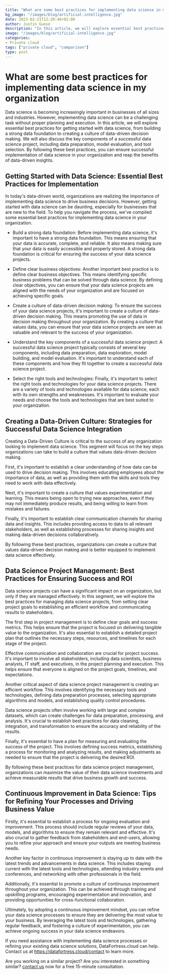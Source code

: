 ```yaml
---
title: "What are some best practices for implementing data science in my organization"
bg_image: "/images/blog/artificial-intelligence.jpg"
date: 2023-02-21T12:20:46+02:00
author: Justin Guese
description: "In this article, we will explore essential best practices for getting started with data science, from building a strong data foundation to creating a culture of data-driven decision making. We will also discuss the key components of a successful data science project, including data preparation, model evaluation, and tool selection."
image: "/images/blog/artificial-intelligence.jpg"
categories:
- Private cloud
tags: ["private cloud", "comparison"]
type: post
---
```


# What are some best practices for implementing data science in my organization

Data science is becoming increasingly important in businesses of all sizes and industries. However, implementing data science can be a challenging task without proper planning and execution. In this article, we will explore essential best practices for getting started with data science, from building a strong data foundation to creating a culture of data-driven decision making. We will also discuss the key components of a successful data science project, including data preparation, model evaluation, and tool selection. By following these best practices, you can ensure successful implementation of data science in your organization and reap the benefits of data-driven insights.

## Getting Started with Data Science: Essential Best Practices for Implementation

In today's data-driven world, organizations are realizing the importance of implementing data science to drive business decisions. However, getting started with data science can be daunting, especially for businesses that are new to the field. To help you navigate the process, we've compiled some essential best practices for implementing data science in your organization.

- Build a strong data foundation: Before implementing data science, it's important to have a strong data foundation. This means ensuring that your data is accurate, complete, and reliable. It also means making sure that your data is easily accessible and properly stored. A strong data foundation is critical for ensuring the success of your data science projects.

- Define clear business objectives: Another important best practice is to define clear business objectives. This means identifying specific business problems that can be solved through data science. By defining clear objectives, you can ensure that your data science projects are aligned with the needs of your organization and are focused on achieving specific goals.

- Create a culture of data-driven decision making: To ensure the success of your data science projects, it's important to create a culture of data-driven decision making. This means promoting the use of data in decision making throughout your organization. By creating a culture that values data, you can ensure that your data science projects are seen as valuable and relevant to the success of your organization.

- Understand the key components of a successful data science project: A successful data science project typically consists of several key components, including data preparation, data exploration, model building, and model evaluation. It's important to understand each of these components and how they fit together to create a successful data science project.

- Select the right tools and technologies: Finally, it's important to select the right tools and technologies for your data science projects. There are a variety of tools and technologies available for data science, each with its own strengths and weaknesses. It's important to evaluate your needs and choose the tools and technologies that are best suited to your organization.

## Creating a Data-Driven Culture: Strategies for Successful Data Science Integration

Creating a Data-Driven Culture is critical to the success of any organization looking to implement data science. This segment will focus on the key steps organizations can take to build a culture that values data-driven decision making.

First, it's important to establish a clear understanding of how data can be used to drive decision making. This involves educating employees about the importance of data, as well as providing them with the skills and tools they need to work with data effectively.

Next, it's important to create a culture that values experimentation and learning. This means being open to trying new approaches, even if they may not immediately produce results, and being willing to learn from mistakes and failures.

Finally, it's important to establish clear communication channels for sharing data and insights. This includes providing access to data to all relevant stakeholders, as well as establishing processes for sharing insights and making data-driven decisions collaboratively.

By following these best practices, organizations can create a culture that values data-driven decision making and is better equipped to implement data science effectively.

## Data Science Project Management: Best Practices for Ensuring Success and ROI

Data science projects can have a significant impact on an organization, but only if they are managed effectively. In this segment, we will explore the best practices for managing data science projects, from setting clear project goals to establishing an efficient workflow and communicating results to stakeholders.

The first step in project management is to define clear goals and success metrics. This helps ensure that the project is focused on delivering tangible value to the organization. It's also essential to establish a detailed project plan that outlines the necessary steps, resources, and timelines for each stage of the project.

Effective communication and collaboration are crucial for project success. It's important to involve all stakeholders, including data scientists, business analysts, IT staff, and executives, in the project planning and execution. This helps ensure that everyone is aligned on the project goals, timelines, and expectations.

Another critical aspect of data science project management is creating an efficient workflow. This involves identifying the necessary tools and technologies, defining data preparation processes, selecting appropriate algorithms and models, and establishing quality control procedures.

Data science projects often involve working with large and complex datasets, which can create challenges for data preparation, processing, and analysis. It's crucial to establish best practices for data cleaning, integration, and transformation to ensure the accuracy and reliability of the results.

Finally, it's essential to have a plan for measuring and evaluating the success of the project. This involves defining success metrics, establishing a process for monitoring and analyzing results, and making adjustments as needed to ensure that the project is delivering the desired ROI.

By following these best practices for data science project management, organizations can maximize the value of their data science investments and achieve measurable results that drive business growth and success.

## Continuous Improvement in Data Science: Tips for Refining Your Processes and Driving Business Value

Firstly, it's essential to establish a process for ongoing evaluation and improvement. This process should include regular reviews of your data, models, and algorithms to ensure they remain relevant and effective. It's also crucial to gather feedback from stakeholders and end-users, allowing you to refine your approach and ensure your outputs are meeting business needs.

Another key factor in continuous improvement is staying up to date with the latest trends and advancements in data science. This includes staying current with the latest tools and technologies, attending industry events and conferences, and networking with other professionals in the field.

Additionally, it's essential to promote a culture of continuous improvement throughout your organization. This can be achieved through training and upskilling programs, encouraging experimentation and innovation, and providing opportunities for cross-functional collaboration.

Ultimately, by adopting a continuous improvement mindset, you can refine your data science processes to ensure they are delivering the most value to your business. By leveraging the latest tools and technologies, gathering regular feedback, and fostering a culture of experimentation, you can achieve ongoing success in your data science endeavors.

If you need assistance with implementing data science processes or refining your existing data science solutions, DataFortress.cloud can help. Contact us at https://datafortress.cloud/contact to learn more.

Are you working on a similar project? Are you interested in something similar? [contact us](/contact) now for a free 15-minute consultation.